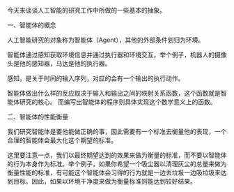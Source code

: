 今天来谈谈人工智能的研究工作中所做的一些基本的抽象。

一、智能体的概念

人工智能研究的对象称为智能体（Agent），其他的外部条件划归为环境。

智能体通过感知获取环境信息并通过执行器和环境交互，举个例子，机器人的摄像头是他的感知器，马达是他的执行器。



感知，是关于时间的输入序列，对应的会有一个输出的执行动作。

智能体做出什么样的反应取决于输入和输出之间的映射关系函数，这个函数就是智能体研究的核心。
而编写出智能体的程序则具体实现这个数学意义上的函数。

二、智能体的性能衡量

我们研究智能体是要他能做正确的事，因此需要有一个标准去衡量他的表现，一个合理的智能体会最大化这个期望的标准。

这里要注意一点，我们以最终期望达到的效果来做为衡量的标准，而不要以智能体的行为本身作为标准。举个例子，如果你希望一个吸尘器以清理灰尘的总量来做为衡量性能的标准，有可能这个智能体会习得的行为就是一边丢垃圾一边吸垃圾来达到目标。因此，如果以环境干净度来做为衡量标准则能达到较好结果。
